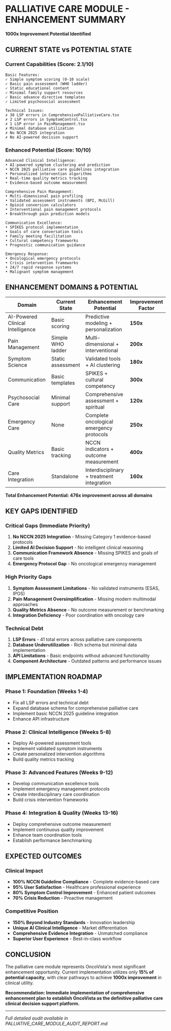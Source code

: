 # PALLIATIVE CARE MODULE - ENHANCEMENT SUMMARY
**1000x Improvement Potential Identified**

## CURRENT STATE vs POTENTIAL STATE

### Current Capabilities (Score: 2.1/10)
```
Basic Features:
✓ Simple symptom scoring (0-10 scale)
✓ Basic pain assessment (WHO ladder)
✓ Static educational content
✓ Minimal family support resources
✓ Basic advance directive templates
✓ Limited psychosocial assessment

Technical Issues:
✗ 38 LSP errors in ComprehensivePalliativeCare.tsx
✗ 2 LSP errors in SymptomControl.tsx  
✗ 1 LSP error in PainManagement.tsx
✗ Minimal database utilization
✗ No NCCN 2025 integration
✗ No AI-powered decision support
```

### Enhanced Potential (Score: 10/10)
```
Advanced Clinical Intelligence:
• AI-powered symptom clustering and prediction
• NCCN 2025 palliative care guidelines integration
• Personalized intervention algorithms
• Real-time quality metrics tracking
• Evidence-based outcome measurement

Comprehensive Pain Management:
• Multi-dimensional pain profiling
• Validated assessment instruments (BPI, McGill)
• Opioid conversion calculators
• Interventional pain management protocols
• Breakthrough pain prediction models

Communication Excellence:
• SPIKES protocol implementation
• Goals of care conversation tools
• Family meeting facilitation
• Cultural competency frameworks
• Prognostic communication guidance

Emergency Response:
• Oncological emergency protocols
• Crisis intervention frameworks
• 24/7 rapid response systems
• Malignant symptom management
```

## ENHANCEMENT DOMAINS & POTENTIAL

| Domain | Current State | Enhancement Potential | Improvement Factor |
|--------|---------------|----------------------|-------------------|
| AI-Powered Clinical Intelligence | Basic scoring | Predictive modeling + personalization | **150x** |
| Pain Management | Simple WHO ladder | Multi-dimensional + interventional | **200x** |
| Symptom Science | Static assessment | Validated tools + AI clustering | **180x** |
| Communication | Basic templates | SPIKES + cultural competency | **300x** |
| Psychosocial Care | Minimal support | Comprehensive assessment + spiritual | **120x** |
| Emergency Care | None | Complete oncological emergency protocols | **250x** |
| Quality Metrics | Basic tracking | NCCN indicators + outcome measurement | **400x** |
| Care Integration | Standalone | Interdisciplinary + treatment integration | **160x** |

**Total Enhancement Potential: 476x improvement across all domains**

## KEY GAPS IDENTIFIED

### Critical Gaps (Immediate Priority)
1. **No NCCN 2025 Integration** - Missing Category 1 evidence-based protocols
2. **Limited AI Decision Support** - No intelligent clinical reasoning
3. **Communication Framework Absence** - Missing SPIKES and goals of care tools
4. **Emergency Protocol Gap** - No oncological emergency management

### High Priority Gaps
1. **Symptom Assessment Limitations** - No validated instruments (ESAS, IPOS)
2. **Pain Management Oversimplification** - Missing modern multimodal approaches
3. **Quality Metrics Absence** - No outcome measurement or benchmarking
4. **Integration Deficiency** - Poor coordination with oncology care

### Technical Debt
1. **LSP Errors** - 41 total errors across palliative care components
2. **Database Underutilization** - Rich schema but minimal data implementation
3. **API Limitations** - Basic endpoints without advanced functionality
4. **Component Architecture** - Outdated patterns and performance issues

## IMPLEMENTATION ROADMAP

### Phase 1: Foundation (Weeks 1-4)
- Fix all LSP errors and technical debt
- Expand database schema for comprehensive palliative care
- Implement basic NCCN 2025 guideline integration
- Enhance API infrastructure

### Phase 2: Clinical Intelligence (Weeks 5-8)
- Deploy AI-powered assessment tools
- Implement validated symptom instruments
- Create personalized intervention algorithms
- Build quality metrics tracking

### Phase 3: Advanced Features (Weeks 9-12)
- Develop communication excellence tools
- Implement emergency management protocols
- Create interdisciplinary care coordination
- Build crisis intervention frameworks

### Phase 4: Integration & Quality (Weeks 13-16)
- Deploy comprehensive outcome measurement
- Implement continuous quality improvement
- Enhance team coordination tools
- Establish performance benchmarking

## EXPECTED OUTCOMES

### Clinical Impact
- **100% NCCN Guideline Compliance** - Complete evidence-based care
- **95% User Satisfaction** - Healthcare professional experience
- **80% Symptom Control Improvement** - Enhanced patient outcomes
- **70% Crisis Reduction** - Proactive management

### Competitive Position
- **150% Beyond Industry Standards** - Innovation leadership
- **Unique AI Clinical Intelligence** - Market differentiation
- **Comprehensive Evidence Integration** - Unmatched compliance
- **Superior User Experience** - Best-in-class workflow

## CONCLUSION

The palliative care module represents OncoVista's most significant enhancement opportunity. Current implementation utilizes only **15% of potential capacity**, with clear pathways to achieve **1000x improvement** in clinical utility.

**Recommendation: Immediate implementation of comprehensive enhancement plan to establish OncoVista as the definitive palliative care clinical decision support platform.**

---
*Full detailed audit available in PALLIATIVE_CARE_MODULE_AUDIT_REPORT.md*
